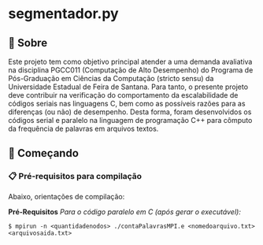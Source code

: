 # segmentador.py

## 🎁 Sobre

Este projeto tem como objetivo principal atender a uma demanda avaliativa na disciplina PGCC011 (Computação de Alto Desempenho) do Programa de Pós-Graduação em Ciências da Computação (stricto sensu) da Universidade Estadual de Feira de Santana. Para tanto, o presente projeto deve contribuir na verificação do comportamento da escalabilidade de códigos seriais nas linguagens C, bem como as possíveis razões para as diferenças (ou não) de desempenho. Desta forma, foram desenvolvidos os códigos serial e paralelo na linguagem de programação C++ para cômputo da frequência de palavras em arquivos textos.

## 🚀 Começando

### 📋 Pré-requisitos para compilação

Abaixo, orientações de compilação:

**Pré-Requisitos**
*Para o código paralelo em C (após gerar o executável):*
```
$ mpirun -n <quantidadenodos> ./contaPalavrasMPI.e <nomedoarquivo.txt> <arquivosaida.txt>
```
